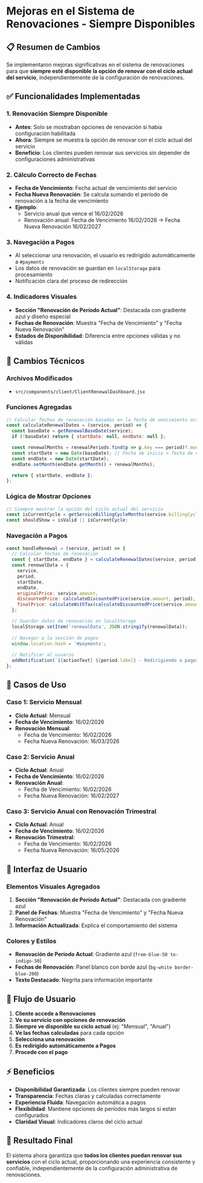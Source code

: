 # Mejoras en el Sistema de Renovaciones - Siempre Disponibles

## 📋 Resumen de Cambios

Se implementaron mejoras significativas en el sistema de renovaciones para que **siempre esté disponible la opción de renovar con el ciclo actual del servicio**, independientemente de la configuración de renovaciones.

## ✅ Funcionalidades Implementadas

### 1. **Renovación Siempre Disponible**
- **Antes**: Solo se mostraban opciones de renovación si había configuración habilitada
- **Ahora**: Siempre se muestra la opción de renovar con el ciclo actual del servicio
- **Beneficio**: Los clientes pueden renovar sus servicios sin depender de configuraciones administrativas

### 2. **Cálculo Correcto de Fechas**
- **Fecha de Vencimiento**: Fecha actual de vencimiento del servicio
- **Fecha Nueva Renovación**: Se calcula sumando el período de renovación a la fecha de vencimiento
- **Ejemplo**: 
  - Servicio anual que vence el 16/02/2026
  - Renovación anual: Fecha de Vencimiento 16/02/2026 → Fecha Nueva Renovación 16/02/2027

### 3. **Navegación a Pagos**
- Al seleccionar una renovación, el usuario es redirigido automáticamente a `#payments`
- Los datos de renovación se guardan en `localStorage` para procesamiento
- Notificación clara del proceso de redirección

### 4. **Indicadores Visuales**
- **Sección "Renovación de Período Actual"**: Destacada con gradiente azul y diseño especial
- **Fechas de Renovación**: Muestra "Fecha de Vencimiento" y "Fecha Nueva Renovación"
- **Estados de Disponibilidad**: Diferencia entre opciones válidas y no válidas

## 🔧 Cambios Técnicos

### Archivos Modificados
- `src/components/client/ClientRenewalDashboard.jsx`

### Funciones Agregadas
```javascript
// Calcular fechas de renovación basadas en la fecha de vencimiento actual
const calculateRenewalDates = (service, period) => {
  const baseDate = getRenewalBaseDate(service);
  if (!baseDate) return { startDate: null, endDate: null };

  const renewalMonths = renewalPeriods.find(p => p.key === period)?.months || 0;
  const startDate = new Date(baseDate); // Fecha de inicio = fecha de vencimiento actual
  const endDate = new Date(startDate);
  endDate.setMonth(endDate.getMonth() + renewalMonths);

  return { startDate, endDate };
};
```

### Lógica de Mostrar Opciones
```javascript
// Siempre mostrar la opción del ciclo actual del servicio
const isCurrentCycle = getServiceBillingCycleMonths(service.billingCycle) === period.months;
const shouldShow = isValid || isCurrentCycle;
```

### Navegación a Pagos
```javascript
const handleRenewal = (service, period) => {
  // Calcular fechas de renovación
  const { startDate, endDate } = calculateRenewalDates(service, period);
  const renewalData = {
    service,
    period,
    startDate,
    endDate,
    originalPrice: service.amount,
    discountedPrice: calculateDiscountedPrice(service.amount, period),
    finalPrice: calculateWithTax(calculateDiscountedPrice(service.amount, period))
  };

  // Guardar datos de renovación en localStorage
  localStorage.setItem('renewalData', JSON.stringify(renewalData));
  
  // Navegar a la sección de pagos
  window.location.hash = '#payments';
  
  // Notificar al usuario
  addNotification(`${actionText} ${period.label} - Redirigiendo a pagos`, "success");
};
```

## 🎯 Casos de Uso

### Caso 1: Servicio Mensual
- **Ciclo Actual**: Mensual
- **Fecha de Vencimiento**: 16/02/2026
- **Renovación Mensual**: 
  - Fecha de Vencimiento: 16/02/2026
  - Fecha Nueva Renovación: 16/03/2026

### Caso 2: Servicio Anual
- **Ciclo Actual**: Anual
- **Fecha de Vencimiento**: 16/02/2026
- **Renovación Anual**:
  - Fecha de Vencimiento: 16/02/2026
  - Fecha Nueva Renovación: 16/02/2027

### Caso 3: Servicio Anual con Renovación Trimestral
- **Ciclo Actual**: Anual
- **Fecha de Vencimiento**: 16/02/2026
- **Renovación Trimestral**:
  - Fecha de Vencimiento: 16/02/2026
  - Fecha Nueva Renovación: 16/05/2026

## 📱 Interfaz de Usuario

### Elementos Visuales Agregados
1. **Sección "Renovación de Período Actual"**: Destacada con gradiente azul
2. **Panel de Fechas**: Muestra "Fecha de Vencimiento" y "Fecha Nueva Renovación"
3. **Información Actualizada**: Explica el comportamiento del sistema

### Colores y Estilos
- **Renovación de Período Actual**: Gradiente azul (`from-blue-50 to-indigo-50`)
- **Fechas de Renovación**: Panel blanco con borde azul (`bg-white border-blue-200`)
- **Texto Destacado**: Negrita para información importante

## 🔄 Flujo de Usuario

1. **Cliente accede a Renovaciones**
2. **Ve su servicio con opciones de renovación**
3. **Siempre ve disponible su ciclo actual** (ej: "Mensual", "Anual")
4. **Ve las fechas calculadas** para cada opción
5. **Selecciona una renovación**
6. **Es redirigido automáticamente a Pagos**
7. **Procede con el pago**

## ⚡ Beneficios

- **Disponibilidad Garantizada**: Los clientes siempre pueden renovar
- **Transparencia**: Fechas claras y calculadas correctamente
- **Experiencia Fluida**: Navegación automática a pagos
- **Flexibilidad**: Mantiene opciones de períodos más largos si están configurados
- **Claridad Visual**: Indicadores claros del ciclo actual

## 🎯 Resultado Final

El sistema ahora garantiza que **todos los clientes puedan renovar sus servicios** con el ciclo actual, proporcionando una experiencia consistente y confiable, independientemente de la configuración administrativa de renovaciones.
